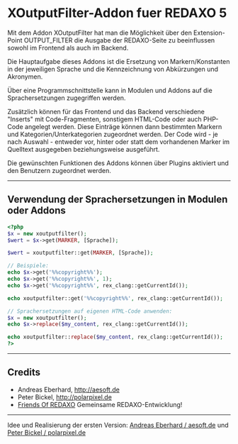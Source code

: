 # XOutputFilter-Addon fuer REDAXO 5 #

Mit dem Addon XOutputFilter hat man die Möglichkeit über den Extension-Point OUTPUT_FILTER die Ausgabe der REDAXO-Seite zu beeinflussen sowohl im Frontend als auch im Backend.

Die Hauptaufgabe dieses Addons ist die Ersetzung von Markern/Konstanten in der jeweiligen Sprache und die Kennzeichnung von Abkürzungen und Akronymen.

Über eine Programmschnittstelle kann in Modulen und Addons auf die Sprachersetzungen zugegriffen werden.

Zusätzlich können für das Frontend und das Backend verschiedene "Inserts" mit Code-Fragmenten, sonstigem HTML-Code oder auch PHP-Code angelegt werden. Diese Einträge können dann bestimmten Markern und Kategorien/Unterkategorien zugeordnet werden. Der Code wird - je nach Auswahl - entweder vor, hinter oder statt dem vorhandenen Marker im Quelltext ausgegeben beziehungsweise ausgeführt.

Die gewünschten Funktionen des Addons können über Plugins aktiviert und den Benutzern zugeordnet werden.

---

## Verwendung der Sprachersetzungen in Modulen oder Addons ##

```php
<?php
$x = new xoutputfilter();
$wert = $x->get(MARKER, [Sprache]);

$wert = xoutputfilter::get(MARKER, [Sprache]);

// Beispiele:
echo $x->get('%%copyright%%');
echo $x->get('%%copyright%%', 1);
echo $x->get('%%copyright%%', rex_clang::getCurrentId());

echo xoutputfilter::get('%%copyright%%', rex_clang::getCurrentId());

// Sprachersetzungen auf eigenen HTML-Code anwenden:
$x = new xoutputfilter();
echo $x->replace($my_content, rex_clang::getCurrentId());

echo xoutputfilter::replace($my_content, rex_clang::getCurrentId());
?>
```

---

## Credits ##

* Andreas Eberhard, http://aesoft.de
* Peter Bickel, http://polarpixel.de
* [Friends Of REDAXO](https://github.com/FriendsOfREDAXO) Gemeinsame REDAXO-Entwicklung!

---

Idee und Realisierung der ersten Version: [Andreas Eberhard / aesoft.de](http://aesoft.de) und [Peter Bickel / polarpixel.de](http://polarpixel.de)
